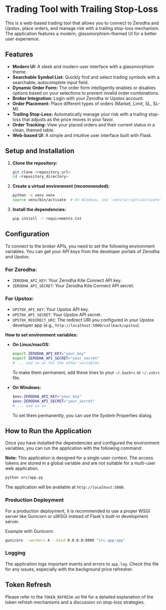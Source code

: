 # Trading Tool with Trailing Stop-Loss

This is a web-based trading tool that allows you to connect to Zerodha and Upstox, place orders, and manage risk with a trailing stop-loss mechanism. The application features a modern, glassmorphism-themed UI for a better user experience.

## Features

- **Modern UI:** A sleek and modern user interface with a glassmorphism theme.
- **Searchable Symbol List:** Quickly find and select trading symbols with a searchable, autocomplete input field.
- **Dynamic Order Form:** The order form intelligently enables or disables options based on your selections to prevent invalid order combinations.
- **Broker Integration:** Login with your Zerodha or Upstox account.
- **Order Placement:** Place different types of orders (Market, Limit, SL, SL-M).
- **Trailing Stop-Loss:** Automatically manage your risk with a trailing stop-loss that adjusts as the price moves in your favor.
- **Order Tracking:** View your placed orders and their current status in a clean, themed table.
- **Web-based UI:** A simple and intuitive user interface built with Flask.

## Setup and Installation

1.  **Clone the repository:**
    ```bash
    git clone <repository_url>
    cd <repository_directory>
    ```

2.  **Create a virtual environment (recommended):**
    ```bash
    python -m venv venv
    source venv/bin/activate  # On Windows, use `venv\Scripts\activate`
    ```

3.  **Install the dependencies:**
    ```bash
    pip install -r requirements.txt
    ```

## Configuration

To connect to the broker APIs, you need to set the following environment variables. You can get your API keys from the developer portals of Zerodha and Upstox.

### For Zerodha:
- `ZERODHA_API_KEY`: Your Zerodha Kite Connect API key.
- `ZERODHA_API_SECRET`: Your Zerodha Kite Connect API secret.

### For Upstox:
- `UPSTOX_API_KEY`: Your Upstox API key.
- `UPSTOX_API_SECRET`: Your Upstox API secret.
- `UPSTOX_REDIRECT_URI`: The redirect URI you configured in your Upstox developer app (e.g., `http://localhost:5000/callback/upstox`).

**How to set environment variables:**

- **On Linux/macOS:**
  ```bash
  export ZERODHA_API_KEY="your_key"
  export ZERODHA_API_SECRET="your_secret"
  # ... and so on for the other variables
  ```
  To make them permanent, add these lines to your `~/.bashrc` or `~/.zshrc` file.

- **On Windows:**
  ```powershell
  $env:ZERODHA_API_KEY="your_key"
  $env:ZERODHA_API_SECRET="your_secret"
  # ... and so on
  ```
  To set them permanently, you can use the System Properties dialog.

## How to Run the Application

Once you have installed the dependencies and configured the environment variables, you can run the application with the following command:

**Note:** This application is designed for a single-user context. The access tokens are stored in a global variable and are not suitable for a multi-user web application.

```bash
python src/app.py
```

The application will be available at `http://localhost:5000`.

### Production Deployment

For a production deployment, it is recommended to use a proper WSGI server like Gunicorn or uWSGI instead of Flask's built-in development server.

Example with Gunicorn:
```bash
gunicorn --workers 4 --bind 0.0.0.0:8000 "src.app:app"
```

### Logging

The application logs important events and errors to `app.log`. Check this file for any issues, especially with the background price refresher.

## Token Refresh

Please refer to the `TOKEN_REFRESH.md` file for a detailed explanation of the token refresh mechanisms and a discussion on stop-loss strategies.
